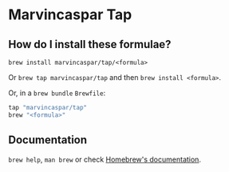 # Marvincaspar Tap

## How do I install these formulae?

`brew install marvincaspar/tap/<formula>`

Or `brew tap marvincaspar/tap` and then `brew install <formula>`.

Or, in a `brew bundle` `Brewfile`:

```ruby
tap "marvincaspar/tap"
brew "<formula>"
```

## Documentation

`brew help`, `man brew` or check [Homebrew's documentation](https://docs.brew.sh).
